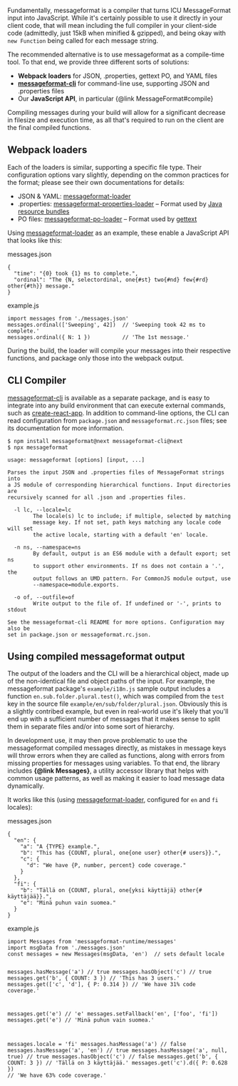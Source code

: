 Fundamentally, messageformat is a compiler that turns ICU MessageFormat input into JavaScript. While it's certainly possible to use it directly in your client code, that will mean including the full compiler in your client-side code (admittedly, just 15kB when minified & gzipped), and being okay with `new Function` being called for each message string.

The recommended alternative is to use messageformat as a compile-time tool. To that end, we provide three different sorts of solutions:

- **Webpack loaders** for JSON, .properties, gettext PO, and YAML files
- **[messageformat-cli]** for command-line use, supporting JSON and .properties files
- Our **JavaScript API**, in particular {@link MessageFormat#compile}

Compiling messages during your build will allow for a significant decrease in filesize and execution time, as all that's required to run on the client are the final compiled functions.

[webpack]: https://webpack.js.org/
[messageformat-cli]: https://www.npmjs.com/package/messageformat-cli

## Webpack loaders

Each of the loaders is similar, supporting a specific file type. Their configuration options vary slightly, depending on the common practices for the format; please see their own documentations for details:

- JSON & YAML: [messageformat-loader]
- .properties: [messageformat-properties-loader] – Format used by [Java resource bundles]
- PO files: [messageformat-po-loader] – Format used by [gettext]

[messageformat-loader]: https://www.npmjs.com/package/messageformat-loader
[messageformat-properties-loader]: https://www.npmjs.com/package/messageformat-properties-loader
[java resource bundles]: https://docs.oracle.com/javase/9/docs/api/java/util/ResourceBundle.html#getBundle-java.lang.String-java.util.Locale-java.lang.ClassLoader-
[messageformat-po-loader]: https://www.npmjs.com/package/messageformat-po-loader
[gettext]: https://www.gnu.org/software/gettext/manual/html_node/PO-Files.html

Using [messageformat-loader] as an example, these enable a JavaScript API that looks like this:

<div class="panel panel-default">
  <div class="panel-heading">messages.json</div>
  <div class="panel-body">
    <pre class="prettyprint source lang-javascript"><code>{
  "time": "{0} took {1} ms to complete.",
  "ordinal": "The {N, selectordinal, one{#st} two{#nd} few{#rd} other{#th}} message."
}</code></pre>
  </div>
</div>

<div class="panel panel-default">
  <div class="panel-heading">example.js</div>
  <div class="panel-body">
    <pre class="prettyprint source lang-javascript"><code>import messages from './messages.json'
messages.ordinal(['Sweeping', 42])  // 'Sweeping took 42 ms to complete.'
messages.ordinal({ N: 1 })          // 'The 1st message.'</code></pre>
  </div>
</div>

During the build, the loader will compile your messages into their respective functions, and package only those into the webpack output.

## CLI Compiler

[messageformat-cli] is available as a separate package, and is easy to integrate into any build environment that can execute external commands, such as [create-react-app]. In addition to command-line options, the CLI can read configuration from `package.json` and `messageformat.rc.json` files; see its documentation for more information.

[create-react-app]: https://github.com/facebook/create-react-app

```text
$ npm install messageformat@next messageformat-cli@next
$ npx messageformat

usage: messageformat [options] [input, ...]

Parses the input JSON and .properties files of MessageFormat strings into
a JS module of corresponding hierarchical functions. Input directories are
recursively scanned for all .json and .properties files.

  -l lc, --locale=lc
        The locale(s) lc to include; if multiple, selected by matching
        message key. If not set, path keys matching any locale code will set
        the active locale, starting with a default 'en' locale.

  -n ns, --namespace=ns
        By default, output is an ES6 module with a default export; set ns
        to support other environments. If ns does not contain a '.', the
        output follows an UMD pattern. For CommonJS module output, use
        --namespace=module.exports.

  -o of, --outfile=of
        Write output to the file of. If undefined or '-', prints to stdout

See the messageformat-cli README for more options. Configuration may also be
set in package.json or messageformat.rc.json.
```

## Using compiled messageformat output

The output of the loaders and the CLI will be a hierarchical object, made up of the non-identical file and object paths of the input. For example, the messageformat package's `example/i18n.js` sample output includes a function `en.sub.folder.plural.test()`, which was compiled from the `test` key in the source file `example/en/sub/folder/plural.json`. Obviously this is a slightly contribed example, but even in real-world use it's likely that you'll end up with a sufficient number of messages that it makes sense to split them in separate files and/or into some sort of hierarchy.

In development use, it may then prove problematic to use the messageformat compiled messages directly, as mistakes in message keys will throw errors when they are called as functions, along with errors from missing properties for messages using variables. To that end, the library includes **{@link Messages}**, a utility accessor library that helps with common usage patterns, as well as making it easier to load message data dynamically.

It works like this (using [messageformat-loader], configured for `en` and `fi` locales):

<div class="panel panel-default">
  <div class="panel-heading">messages.json</div>
  <div class="panel-body">
    <pre class="prettyprint source lang-javascript"><code>{
  "en": {
    "a": "A {TYPE} example.",
    "b": "This has {COUNT, plural, one{one user} other{# users}}.",
    "c": {
      "d": "We have {P, number, percent} code coverage."
    }
  },
  "fi": {
    "b": "Tällä on {COUNT, plural, one{yksi käyttäjä} other{# käyttäjää}}.",
    "e": "Minä puhun vain suomea."
  }
}</code></pre>
  </div>
</div>

<div class="panel panel-default">
  <div class="panel-heading">example.js</div>
  <div class="panel-body">
    <pre class="prettyprint source lang-javascript"><code>import Messages from 'messageformat-runtime/messages'
import msgData from './messages.json'
const messages = new Messages(msgData, 'en')  // sets default locale

messages.hasMessage('a') // true
messages.hasObject('c') // true
messages.get('b', { COUNT: 3 }) // 'This has 3 users.'
messages.get(['c', 'd'], { P: 0.314 }) // 'We have 31% code coverage.'

messages.get('e') // 'e'
messages.setFallback('en', ['foo', 'fi'])
messages.get('e') // 'Minä puhun vain suomea.'

messages.locale = 'fi'
messages.hasMessage('a') // false
messages.hasMessage('a', 'en') // true
messages.hasMessage('a', null, true) // true
messages.hasObject('c') // false
messages.get('b', { COUNT: 3 }) // 'Tällä on 3 käyttäjää.'
messages.get('c').d({ P: 0.628 }) // 'We have 63% code coverage.'</code></pre>

  </div>
</div>
